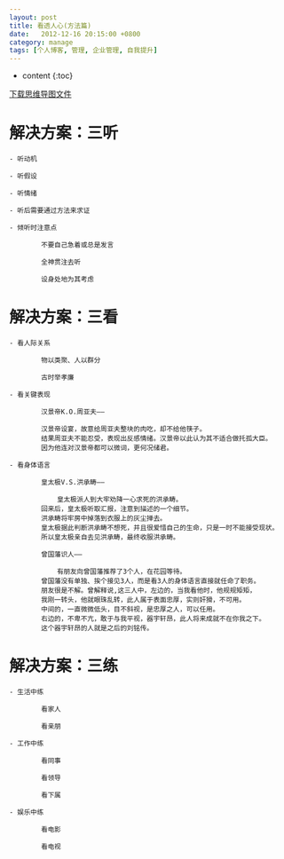 ```yaml
---
layout: post
title: 看透人心(方法篇)
date:   2012-12-16 20:15:00 +0800
category: manage
tags: [个人博客, 管理, 企业管理, 自我提升]
---
```


* content
{:toc}


[下载思维导图文件](https://docs.google.com/file/d/0B7UFT4BR96esaFYzNmZuQzV1eTA/edit?usp=sharing)

# 解决方案：三听

    - 听动机

    - 听假设

    - 听情绪

    - 听后需要通过方法来求证

    - 倾听时注意点

			不要自己急着或总是发言
		
			全神贯注去听
		
			设身处地为其考虑
		
# 解决方案：三看

    - 看人际关系

			物以类聚、人以群分
		
			古时举孝廉
		
    - 看关键表现

			汉景帝K.O.周亚夫——
		
			汉景帝设宴，故意给周亚夫整块的肉吃，却不给他筷子。
			结果周亚夫不能忍受，表现出反感情绪。汉景帝以此认为其不适合做托孤大臣。
			因为他连对汉景帝都可以微词，更何况储君。
			
    - 看身体语言

			皇太极V.S.洪承畴——
			
				皇太极派人到大牢劝降一心求死的洪承畴。
			回来后，皇太极听取汇报，注意到描述的一个细节。
			洪承畴将牢房中掉落到衣服上的灰尘掸去。
			皇太极据此判断洪承畴不想死，并且很爱惜自己的生命，只是一时不能接受现状。
			所以皇太极亲自去见洪承畴，最终收服洪承畴。
			
			曾国藩识人——
			
				有朋友向曾国藩推荐了3个人，在花园等待。
			曾国藩没有单独、挨个接见3人，而是看3人的身体语言直接就任命了职务。
			朋友很是不解。曾解释说,这三人中，左边的，当我看他时，他规规矩矩，
			我刚一转头，他就眼珠乱转，此人属于表面忠厚，实则奸猾，不可用。
			中间的，一直微微低头，目不斜视，是忠厚之人，可以任用。
			右边的，不卑不亢，敢于与我平视，器宇轩昂，此人将来成就不在你我之下。
			这个器宇轩昂的人就是之后的刘铭传。
			
# 解决方案：三练

    - 生活中练

			看家人
		
			看亲朋
		
    - 工作中练

			看同事
		
			看领导
		
			看下属
		
    - 娱乐中练

			看电影
		
			看电视
		